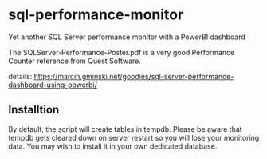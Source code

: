 # sql-performance-monitor
Yet another SQL Server performance monitor with a PowerBI dashboard

The SQLServer-Performance-Poster.pdf is a very good Performance Counter reference from Quest Software.

details: https://marcin.gminski.net/goodies/sql-server-performance-dashboard-using-powerbi/

## Installtion
By default, the script will create tables in tempdb. Please be aware that tempdb gets cleared down on server restart so you will lose your monitoring data. You may wish to install it in your own dedicated database.
